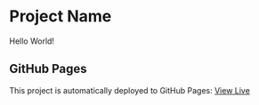 # Project Name

Hello World!

## GitHub Pages

This project is automatically deployed to GitHub Pages: [View Live](https://kloccis1.github.io/security-kb)